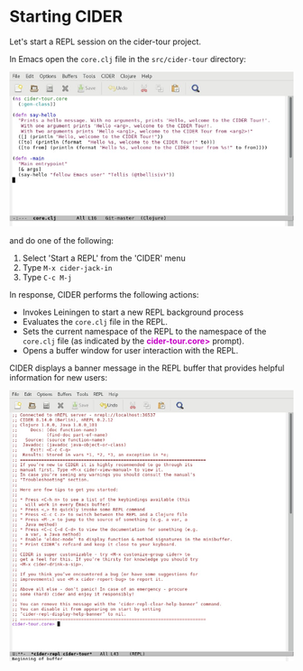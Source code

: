 # Starting CIDER

Let's start a REPL session on the cider-tour project.

In Emacs open the `core.clj` file in the  `src/cider-tour` directory:

![Clojure source - core.clj](images/core_clj.jpg)

and do one of the following:

1. Select 'Start a REPL' from the 'CIDER' menu
2. Type `M-x cider-jack-in`
3. Type `C-c M-j`

In response, CIDER performs the following actions:

* Invokes Leiningen to start a new REPL background process
* Evaluates the `core.clj` file in the REPL.
* Sets the current namespace of the REPL to the namespace of the `core.clj` file (as indicated by the <span style="font-weight: bold; color:#c500c5">cider-tour.core&gt;</span> prompt).
* Opens a buffer window for user interaction with the REPL.

CIDER displays a banner message in the REPL buffer that provides helpful information for new users:

![CIDER REPL Buffer Window](images/cider_start_repl.jpg)

